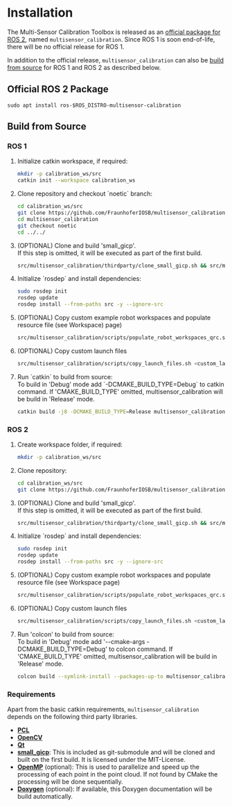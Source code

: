 # Installation

The Multi-Sensor Calibration Toolbox is released as an [official package for ROS 2](#official-ros-2-package), named `multisensor_calibration`.
Since ROS 1 is soon end-of-life, there will be no official release for ROS 1.

In addition to the official release, `multisensor_calibration` can also be [build from source](#build-from-source) for ROS 1 and ROS 2 as described below.

## Official ROS 2 Package

```text
sudo apt install ros-$ROS_DISTRO-multisensor-calibration
```

## Build from Source

### ROS 1

<ol>
<li>
Initialize catkin workspace, if required:

```bash
mkdir -p calibration_ws/src
catkin init --workspace calibration_ws
```
</li>

<li>
Clone repository and checkout `noetic` branch:

```bash
cd calibration_ws/src
git clone https://github.com/FraunhoferIOSB/multisensor_calibration.git
cd multisensor_calibration
git checkout noetic
cd ../../
```
</li>

<li>
(OPTIONAL) Clone and build 'small_gicp'.<br>If this step is omitted, it will be executed as part of the first build.

```bash
src/multisensor_calibration/thirdparty/clone_small_gicp.sh && src/multisensor_calibration/thirdparty/build_and_install_small_gicp.sh
```
</li>

<li>
Initialize `rosdep` and install dependencies:

```bash
sudo rosdep init
rosdep update
rosdep install --from-paths src -y --ignore-src
```
</li>

<li>
(OPTIONAL) Copy custom example robot workspaces and populate resource file (see Workspace) page)

```bash
src/multisensor_calibration/scripts/populate_robot_workspaces_qrc.sh <custom_robot_ws_directory>
```
</li>

<li>
(OPTIONAL) Copy custom launch files

```bash
src/multisensor_calibration/scripts/copy_launch_files.sh <custom_launch_directory>
```
</li>

<li>
Run `catkin` to build from source:<br>
To build in 'Debug' mode add `-DCMAKE_BUILD_TYPE=Debug` to catkin command.
If 'CMAKE_BUILD_TYPE' omitted, multisensor_calibration will be build in 'Release' mode.

```bash
catkin build -j8 -DCMAKE_BUILD_TYPE=Release multisensor_calibration
```
</li>

</ol>

### ROS 2

<ol>
<li>
Create workspace folder, if required:

```bash
mkdir -p calibration_ws/src
```
</li>

<li>
Clone repository:

```bash
cd calibration_ws/src
git clone https://github.com/FraunhoferIOSB/multisensor_calibration.git
```
</li>

<li>
(OPTIONAL) Clone and build 'small_gicp'.<br>If this step is omitted, it will be executed as part of the first build.

```bash
src/multisensor_calibration/thirdparty/clone_small_gicp.sh && src/multisensor_calibration/thirdparty/build_and_install_small_gicp.sh
```
</li>

<li>
Initialize `rosdep` and install dependencies:

```bash
sudo rosdep init
rosdep update
rosdep install --from-paths src -y --ignore-src
```
</li>

<li>
(OPTIONAL) Copy custom example robot workspaces and populate resource file (see Workspace page)

```bash
src/multisensor_calibration/scripts/populate_robot_workspaces_qrc.sh <custom_robot_ws_directory>
```
</li>

<li>
(OPTIONAL) Copy custom launch files

```bash
src/multisensor_calibration/scripts/copy_launch_files.sh <custom_launch_directory>
```
</li>

<li>
Run 'colcon' to build from source:<br>
To build in 'Debug' mode add '--cmake-args -DCMAKE_BUILD_TYPE=Debug' to colcon command.
If 'CMAKE_BUILD_TYPE' omitted, multisensor_calibration will be build in 'Release' mode.

```bash
colcon build --symlink-install --packages-up-to multisensor_calibration
```
</li>

</ol>

### Requirements

Apart from the basic catkin requirements, `multisensor_calibration` depends on the following third party libraries.

- [**PCL**](https://pointclouds.org/)
- [**OpenCV**](https://opencv.org/)
- [**Qt**](https://www.qt.io/)
- [**small_gicp**](https://github.com/koide3/small_gicp): This is included as git-submodule and will be cloned and built on the first build. It is licensed under the MIT-License.
- [**OpenMP**](https://www.openmp.org/) (optional): This is used to parallelize and speed up the processing of each point in the point cloud. If not found by CMake the processing will be done sequentially.
- [**Doxygen**](https://www.doxygen.nl/) (optional): If available, this Doxygen documentation will be build automatically.
